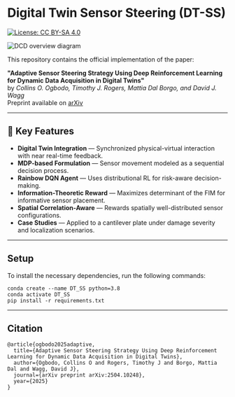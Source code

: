 # Digital Twin Sensor Steering (DT-SS)

[![License: CC BY-SA 4.0](https://img.shields.io/badge/License-CC%20BY--SA%204.0-lightgrey.svg)](https://creativecommons.org/licenses/by-sa/4.0/)

![DCD overview diagram](/docs/images/Sensor-Configuration-Evolution.svg)

This repository contains the official implementation of the paper:

**"Adaptive Sensor Steering Strategy Using Deep Reinforcement Learning for Dynamic Data Acquisition in Digital Twins"**  
by *Collins O. Ogbodo, Timothy J. Rogers, Mattia Dal Borgo, and David J. Wagg*  
Preprint available on [arXiv]([https://arxiv.org/abs/placeholder](https://arxiv.org/abs/2504.10248))

---

## 🚀 Key Features

- **Digital Twin Integration** — Synchronized physical-virtual interaction with near real-time feedback.
- **MDP-based Formulation** — Sensor movement modeled as a sequential decision process.
- **Rainbow DQN Agent** — Uses distributional RL for risk-aware decision-making.
- **Information-Theoretic Reward** — Maximizes determinant of the FIM for informative sensor placement.
- **Spatial Correlation-Aware** — Rewards spatially well-distributed sensor configurations.
- **Case Studies** — Applied to a cantilever plate under damage severity and localization scenarios.
---

## Setup
To install the necessary dependencies, run the following commands:
```
conda create --name DT_SS python=3.8
conda activate DT_SS
pip install -r requirements.txt
```
---
## Citation
```
@article{ogbodo2025adaptive,
  title={Adaptive Sensor Steering Strategy Using Deep Reinforcement Learning for Dynamic Data Acquisition in Digital Twins},
  author={Ogbodo, Collins O and Rogers, Timothy J and Borgo, Mattia Dal and Wagg, David J},
  journal={arXiv preprint arXiv:2504.10248},
  year={2025}
}
```


